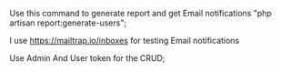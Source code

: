 Use this command to generate report and get Email notifications
       "php artisan report:generate-users";

I use https://mailtrap.io/inboxes for testing Email notifications


Use Admin And User token for the CRUD;